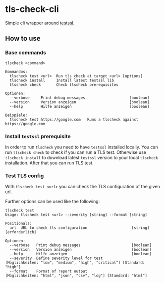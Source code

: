 # tls-check-cli

Simple cli wrapper around [testssl](https://testssl.sh/).

## How to use

### Base commands

```shell-script
tlscheck <command>

Kommandos:
  tlscheck test <url>  Run tls check at target <url> [options]
  tlscheck install     Install latest testssl lib
  tlscheck check       Check tlscheck prerequisites

Optionen:
  --verbose     Print debug messages                    [boolean]
  --version     Version anzeigen                        [boolean]
  --help        Hilfe anzeigen                          [boolean]

Beispiele:
  tlscheck test https://google.com   Runs a tlscheck against https://google.com
```

### Install `testssl` prerequisite

In order to run `tlscheck` you need to have `testssl` installed locally. You can run `tlscheck check` to check if you can run a TLS test. Otherwise use `tlscheck install` to download latest `testssl` version to your local `tlscheck` installation. After that you can run TLS test.

### Test TLS config

With `tlscheck test <url>` you can check the TLS configuration of the given url.

Further options can be used like the following:

```shell-script
tlscheck test
Usage: tlscheck test <url> --severity [string] --format [string]

Positionals:
  url  URL to check tls configuration                    [string] [erforderlich]

Optionen:
  --verbose   Print debug messages                       [boolean]
  --version   Version anzeigen                           [boolean]
  --help      Hilfe anzeigen                             [boolean]
  --severity  Define severity level for test             [Möglichkeiten: "low", "medium", "high", "critical"] [Standard: "high"]
  --format    Format of report output                    [Möglichkeiten: "html", "json", "csv", "log"] [Standard: "html"]
```
